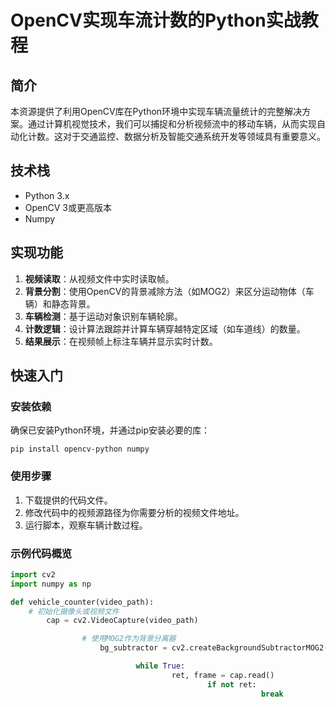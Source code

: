 # OpenCV实现车流计数的Python实战教程

## 简介
本资源提供了利用OpenCV库在Python环境中实现车辆流量统计的完整解决方案。通过计算机视觉技术，我们可以捕捉和分析视频流中的移动车辆，从而实现自动化计数。这对于交通监控、数据分析及智能交通系统开发等领域具有重要意义。

## 技术栈
- Python 3.x
- OpenCV 3或更高版本
- Numpy

## 实现功能
1. **视频读取**：从视频文件中实时读取帧。
2. **背景分割**：使用OpenCV的背景减除方法（如MOG2）来区分运动物体（车辆）和静态背景。
3. **车辆检测**：基于运动对象识别车辆轮廓。
4. **计数逻辑**：设计算法跟踪并计算车辆穿越特定区域（如车道线）的数量。
5. **结果展示**：在视频帧上标注车辆并显示实时计数。

## 快速入门
### 安装依赖
确保已安装Python环境，并通过pip安装必要的库：
```
pip install opencv-python numpy
```

### 使用步骤
1. 下载提供的代码文件。
2. 修改代码中的视频源路径为你需要分析的视频文件地址。
3. 运行脚本，观察车辆计数过程。

### 示例代码概览
```python
import cv2
import numpy as np

def vehicle_counter(video_path):
    # 初始化摄像头或视频文件
        cap = cv2.VideoCapture(video_path)

                # 使用MOG2作为背景分离器
                    bg_subtractor = cv2.createBackgroundSubtractorMOG2()

                            while True:
                                    ret, frame = cap.read()
                                            if not ret:
                                                        break

                                                                        # 应用背景减除
                                                                                mask = bg_subtractor.apply(frame)

                                                                                                # 二值化处理，便于轮廓检测
                                                                                                        _, thresh = cv2.threshold(mask, 200, 255, cv2.THRESH_BINARY)
                                                                                                                
                                                                                                                        # 查找轮廓
                                                                                                                                contours, _ = cv2.findContours(thresh, cv2.RETR_TREE, cv2.CHAIN_APPROX_SIMPLE)
                                                                                                                                        
                                                                                                                                                # 这里简化处理，实际应用需更精确的车辆识别逻辑
                                                                                                                                                        for contour in contours:
                                                                                                                                                                    area = cv2.contourArea(contour)
                                                                                                                                                                                if area > MIN_AREA_THRESHOLD:  # 设定最小面积阈值以过滤噪声
                                                                                                                                                                                                # 绘制轮廓和计数逻辑
                                                                                                                                                                                                                x, y, w, h = cv2.boundingRect(contour)
                                                                                                                                                                                                                                cv2.rectangle(frame, (x, y), (x+w, y+h), (0, 255, 0), 2)
                                                                                                                                                                                                                                                # 实际计数逻辑应考虑方向和计数区
                                                                                                                                                                                                                                                                # ...
                                                                                                                                                                                                                                                                                
                                                                                                                                                                                                                                                                                        # 显示结果
                                                                                                                                                                                                                                                                                                cv2.imshow('Vehicle Counter', frame)
                                                                                                                                                                                                                                                                                                        if cv2.waitKey(1) & 0xFF == ord('q'):
                                                                                                                                                                                                                                                                                                                    break
                                                                                                                                                                                                                                                                                                                                
                                                                                                                                                                                                                                                                                                                                    cap.release()
                                                                                                                                                                                                                                                                                                                                        cv2.destroyAllWindows()
                                                                                                                                                                                                                                                                                                                                        
                                                                                                                                                                                                                                                                                                                                        # 假设这是你的视频文件路径
                                                                                                                                                                                                                                                                                                                                        video_path = 'path_to_your_video.mp4'
                                                                                                                                                                                                                                                                                                                                        vehicle_counter(video_path)
                                                                                                                                                                                                                                                                                                                                        ```
                                                                                                                                                                                                                                                                                                                                        
                                                                                                                                                                                                                                                                                                                                        请注意，上述示例代码仅为框架性示例，实际应用时需要根据具体场景调整参数和逻辑，例如通过形状识别进一步筛选车辆，定义有效的计数区域等。
                                                                                                                                                                                                                                                                                                                                        
                                                                                                                                                                                                                                                                                                                                        ## 注意事项
                                                                                                                                                                                                                                                                                                                                        - 背景复杂、光照变化、车辆遮挡等情况可能影响计数准确性。
                                                                                                                                                                                                                                                                                                                                        - 根据实际情况调整背景减除参数和阈值以优化性能。
                                                                                                                                                                                                                                                                                                                                        - 本项目适用于学习和研究目的，对于复杂的交通监控环境，可能需要更高级的技术和模型。
                                                                                                                                                                                                                                                                                                                                        
                                                                                                                                                                                                                                                                                                                                        通过此资源，你将能够理解和实施基本的车辆流量监测系统，进一步探索可以整合深度学习模型以提高精度。祝学习愉快！
                                                                                                                                                                                                                                                                                                                                        
                                                                                                                                                                                                                                                                                                                                        ## 下载链接
                                                                                                                                                                                                                                                                                                                                        [OpenCV实现车流计数的Python实战教程](https://pan.quark.cn/s/97558b29fb5b) 
                                                                                                                                                                                                                                                                                                                                        
                                                                                                                                                                                                                                                                                                                                        (备用: [备用下载](https://pan.baidu.com/s/1ZV-D2NMDAQjo_6Axckil3Q?pwd=1234))
                                                                                                                                                                                                                                                                                                                                        
                                                                                                                                                                                                                                                                                                                                        ## 说明
                                                                                                                                                                                                                                                                                                                                        
                                                                                                                                                                                                                                                                                                                                        该仓库仅用于学习交流，请勿用于商业用途。
